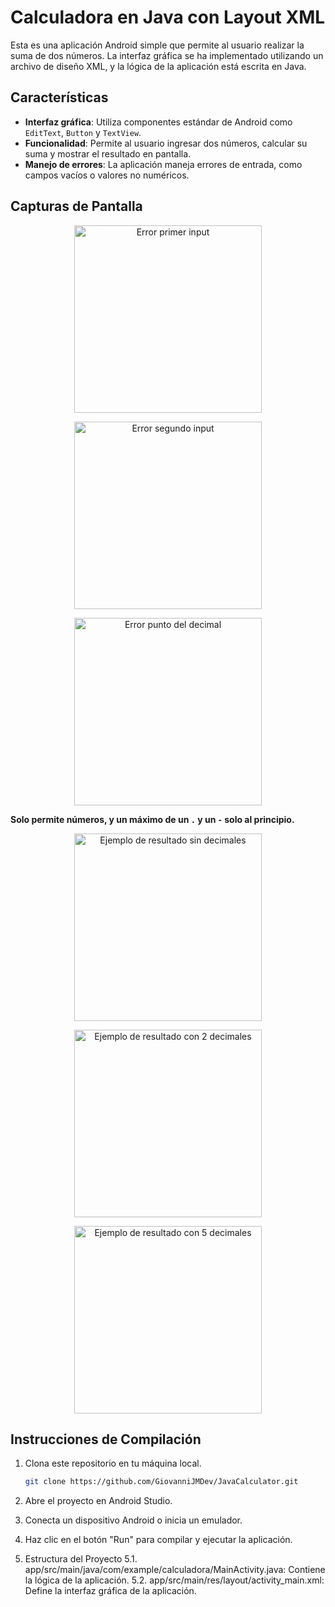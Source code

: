 # Calculadora en Java con Layout XML

Esta es una aplicación Android simple que permite al usuario realizar la suma de dos números. La interfaz gráfica se ha implementado utilizando un archivo de diseño XML, y la lógica de la aplicación está escrita en Java.

## Características

- **Interfaz gráfica**: Utiliza componentes estándar de Android como `EditText`, `Button` y `TextView`.
- **Funcionalidad**: Permite al usuario ingresar dos números, calcular su suma y mostrar el resultado en pantalla.
- **Manejo de errores**: La aplicación maneja errores de entrada, como campos vacíos o valores no numéricos.

## Capturas de Pantalla

<p align="center">
  <img src="https://github.com/user-attachments/assets/2b2a8d0d-f10d-4b1e-b303-5b2f68e2c4a2" alt="Error primer input" style="height: 300px; width: auto;" />
</p>
<p align="center">
  <img src="https://github.com/user-attachments/assets/f2867c45-ad9f-4074-b314-4387f7899a45" alt="Error segundo input" style="height: 300px; width: auto;" />
</p>
<p align="center">
  <img src="https://github.com/user-attachments/assets/0bf4482e-f50b-4b88-b655-d81a20b2198f" alt="Error punto del decimal" style="height: 300px; width: auto;" />
</p>

<p>
  <strong>Solo permite números, y un máximo de un <code>.</code> y un <code>-</code> solo al principio.</strong>
</p>

<p align="center">
  <img src="https://github.com/user-attachments/assets/9748e5c4-92ab-411e-a932-198193016b06" alt="Ejemplo de resultado sin decimales" style="height: 300px; width: auto;" />
</p>
<p align="center">
  <img src="https://github.com/user-attachments/assets/96150e72-3214-47b8-af1a-97fba482f24f" alt="Ejemplo de resultado con 2 decimales" style="height: 300px; width: auto;" />
</p>
<p align="center">
  <img src="https://github.com/user-attachments/assets/0bf8fe5f-4ae9-4273-81c5-b7e726d4a291" alt="Ejemplo de resultado con 5 decimales" style="height: 300px; width: auto;" />
</p>


## Instrucciones de Compilación

1. Clona este repositorio en tu máquina local.
   ```bash
   git clone https://github.com/GiovanniJMDev/JavaCalculator.git
   ```
   
2. Abre el proyecto en Android Studio.

3. Conecta un dispositivo Android o inicia un emulador.

4. Haz clic en el botón "Run" para compilar y ejecutar la aplicación.

5. Estructura del Proyecto
   5.1. app/src/main/java/com/example/calculadora/MainActivity.java: Contiene la lógica de la aplicación.
   5.2. app/src/main/res/layout/activity_main.xml: Define la interfaz gráfica de la aplicación.
